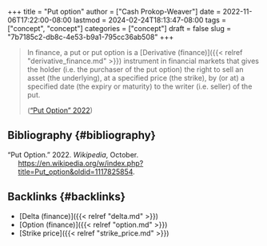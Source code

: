 +++
title = "Put option"
author = ["Cash Prokop-Weaver"]
date = 2022-11-06T17:22:00-08:00
lastmod = 2024-02-24T18:13:47-08:00
tags = ["concept", "concept"]
categories = ["concept"]
draft = false
slug = "7b7185c2-db8c-4e53-b9a1-795cc36ab508"
+++

> In finance, a put or put option is a [Derivative (finance)]({{< relref "derivative_finance.md" >}}) instrument in financial markets that gives the holder (i.e. the purchaser of the put option) the right to sell an asset (the underlying), at a specified price (the strike), by (or at) a specified date (the expiry or maturity) to the writer (i.e. seller) of the put.
>
> (<a href="#citeproc_bib_item_1">“Put Option” 2022</a>)


## Bibliography {#bibliography}

<style>.csl-entry{text-indent: -1.5em; margin-left: 1.5em;}</style><div class="csl-bib-body">
  <div class="csl-entry"><a id="citeproc_bib_item_1"></a>“Put Option.” 2022. <i>Wikipedia</i>, October. <a href="https://en.wikipedia.org/w/index.php?title=Put_option&oldid=1117825854">https://en.wikipedia.org/w/index.php?title=Put_option&#38;oldid=1117825854</a>.</div>
</div>


## Backlinks {#backlinks}

-   [Delta (finance)]({{< relref "delta.md" >}})
-   [Option (finance)]({{< relref "option.md" >}})
-   [Strike price]({{< relref "strike_price.md" >}})
